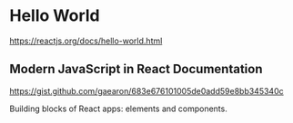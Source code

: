 # Hello World
https://reactjs.org/docs/hello-world.html

## Modern JavaScript in React Documentation

https://gist.github.com/gaearon/683e676101005de0add59e8bb345340c

Building blocks of React apps: elements and components.

